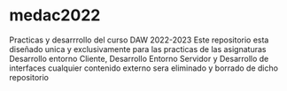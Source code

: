 # medac2022
Practicas y desarrrollo del curso DAW 2022-2023
Este repositorio esta diseñado unica y exclusivamente para las practicas de las asignaturas Desarrollo entorno Cliente, Desarrollo Entorno Servidor y Desarrollo de interfaces cualquier contenido externo sera eliminado y borrado de dicho repositorio
